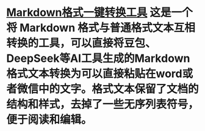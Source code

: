 # [Markdown格式一键转换工具](https://weierboge.github.io/markdowntool/) 这是一个将 Markdown 格式与普通格式文本互相转换的工具，可以直接将豆包、DeepSeek等AI工具生成的Markdown 格式文本转换为可以直接粘贴在word或者微信中的文字。格式文本保留了文档的结构和样式，去掉了一些无序列表符号，便于阅读和编辑。
